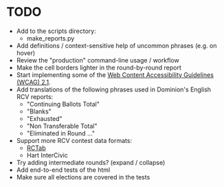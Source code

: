 # TODO

* Add to the scripts directory:
  - make_reports.py
* Add definitions / context-sensitive help of uncommon phrases
  (e.g. on hover)
* Review the "production" command-line usage / workflow
* Make the cell borders lighter in the round-by-round report
* Start implementing some of the [Web Content Accessibility Guidelines
  (WCAG) 2.1](https://www.w3.org/TR/WCAG21/).
* Add translations of the following phrases used in Dominion's English
  RCV reports:
  * "Continuing Ballots Total"
  * "Blanks"
  * "Exhausted"
  * "Non Transferable Total"
  * "Eliminated in Round ..."
* Support more RCV contest data formats:
  * [RCTab](https://www.rcvresources.org/rctab)
  * Hart InterCivic
* Try adding intermediate rounds? (expand / collapse)
* Add end-to-end tests of the html
* Make sure all elections are covered in the tests
